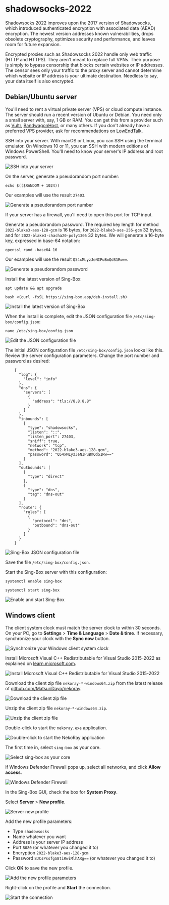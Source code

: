 # shadowsocks-2022

Shadowsocks 2022 improves upon the 2017 version of Shadowsocks, which introduced authenticated encryption with associated data (AEAD) encryption. The newest version addresses known vulnerabilities, drops obsolete cryptography, optimizes security and performance, and leaves room for future expansion.

Encrypted proxies such as Shadowsocks 2022 handle only web traffic (HTTP and HTTPS). They aren't meant to replace full VPNs. Their purpose is simply to bypass censorship that blocks certain websites or IP addresses. The censor sees only your traffic to the proxy server and cannot determine which website or IP address is your ultimate destination. Needless to say, your data itself is also encrypted.

## Debian/Ubuntu server

You'll need to rent a virtual private server (VPS) or cloud compute instance. The server should run a recent version of Ubuntu or Debian. You need only a small server with, say, 1 GB or RAM. You can get this from a provider such as [Vultr](https://www.vultr.com), [BandwagonHost](https://bandwagonhost.com), or many others. If you don't already have a preferred VPS provider, ask for recommendations on [LowEndTalk](https://lowendtalk.com).

SSH into your server. With macOS or Linux, you can SSH using the terminal emulator. On Windows 10 or 11, you can SSH with modern editions of Windows PowerShell. You'll need to know your server's IP address and root password.

![SSH into your server](img/93.png)

On the server, generate a pseudorandom port number:

```
echo $(($RANDOM + 1024))
```

Our examples will use the result `27403`.

![Generate a pseudorandom port number](img/94.png)

If your server has a firewall, you'll need to open this port for TCP input.

Generate a pseudorandom password. The required key length for method `2022-blake3-aes-128-gcm` is 16 bytes, for `2022-blake3-aes-256-gcm` 32 bytes, and for `2022-blake3-chacha20-poly1305` 32 bytes. We will generate a 16-byte key, expressed in base-64 notation:

```
openssl rand -base64 16
```

Our examples will use the result `Q54xMLyzJeNIPuBmQdS1Rw==`.

![Generate a pseudorandom password](img/95.png)

Install the latest version of Sing-Box:

```
apt update && apt upgrade

bash <(curl -fsSL https://sing-box.app/deb-install.sh)
```

![Install the latest version of Sing-Box](img/97.png)

When the install is complete, edit the JSON configuration file `/etc/sing-box/config.json`:

```
nano /etc/sing-box/config.json
```

![Edit the JSON configuration file](img/98.png)

The initial JSON configuration file `/etc/sing-box/config.json` looks like this. Review the server configuration parameters. Change the port number and password as desired:

```
    {
      "log": {
        "level": "info"
      },
      "dns": {
        "servers": [
          {
            "address": "tls://8.8.8.8"
          }
        ]
      },
      "inbounds": [
        {
          "type": "shadowsocks",
          "listen": "::",
          "listen_port": 27403,
          "sniff": true,
          "network": "tcp",
          "method": "2022-blake3-aes-128-gcm",
          "password": "Q54xMLyzJeNIPuBmQdS1Rw=="
        }
      ],
      "outbounds": [
        {
          "type": "direct"
        },
        {
          "type": "dns",
          "tag": "dns-out"
        }
      ],
      "route": {
        "rules": [
          {
            "protocol": "dns",
            "outbound": "dns-out"
          }
        ]
      }
    }
```

![Sing-Box JSON configuration file](img/99.png)

Save the file `/etc/sing-box/config.json`.

Start the Sing-Box server with this configuration:

```
systemctl enable sing-box

systemctl start sing-box
```

![Enable and start Sing-Box](img/100.png)

## Windows client

The client system clock must match the server clock to within 30 seconds. On your PC, go to **Settings** > **Time & Language** > **Date & time**. If necessary, synchronize your clock with the **Sync now** button. 

![Synchronize your Windows client system clock](img/101.png)

Install Microsoft Visual C++ Redistributable for Visual Studio 2015-2022 as explained on [learn.microsoft.com](https://learn.microsoft.com/en-us/cpp/windows/latest-supported-vc-redist?view=msvc-170).

![Install Microsoft Visual C++ Redistributable for Visual Studio 2015-2022](img/114.png)

Download the client zip file `nekoray-*-windows64.zip` from the latest release of [github.com/MatsuriDayo/nekoray](https://github.com/MatsuriDayo/nekoray).

![Download the client zip file](img/102.png)

Unzip the client zip file `nekoray-*-windows64.zip`.

![Unzip the client zip file](img/103.png)

Double-click to start the `nekoray.exe` application.

![Double-click to start the NekoRay application](img/104.png)

The first time in, select `sing-box` as your core.

![Select sing-box as your core](img/106.png)

If Windows Defender Firewall pops up, select all networks, and click **Allow access**.

![Windows Defender Firewall](img/109.png)

In the Sing-Box GUI, check the box for **System Proxy**.

Select **Server** > **New profile**.

![Server new profile](img/111.png)

Add the new profile parameters:

* Type `shadowsocks`
* Name whatever you want
* Address is your server IP address
* Port `8080` (or whatever you changed it to)
* Encryption `2022-blake3-aes-128-gcm`
* Password `8JCsPssfgS8tiRwiMlhARg==` (or whatever you changed it to)

Click **OK** to save the new profile.

![Add the new profile parameters](img/112.png)

Right-click on the profile and **Start** the connection.

![Start the connection](img/113.png)
